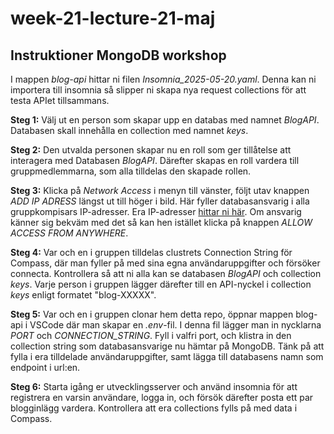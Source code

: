 # week-21-lecture-21-maj

## Instruktioner MongoDB workshop

I mappen *blog-api* hittar ni filen *Insomnia_2025-05-20.yaml*. Denna kan ni importera till insomnia så slipper ni skapa nya request collections för att testa APIet tillsammans.

**Steg 1:** 
Välj ut en person som skapar upp en databas med namnet *BlogAPI*. Databasen skall innehålla en collection med namnet *keys*.

**Steg 2:**
Den utvalda personen skapar nu en roll som ger tillåtelse att interagera med Databasen *BlogAPI*. Därefter skapas en roll vardera till gruppmedlemmarna, som alla tilldelas den skapade rollen.

**Steg 3:**
Klicka på *Network Access* i menyn till vänster, följt utav knappen *ADD IP ADRESS* längst ut till höger i bild. Här fyller databasansvarig i alla gruppkompisars IP-adresser. Era IP-adresser [hittar ni här](https://whatismyipaddress.com/). Om ansvarig känner sig bekväm med det så kan hen istället klicka på knappen *ALLOW ACCESS FROM ANYWHERE*.

**Steg 4:**
Var och en i gruppen tilldelas clustrets Connection String för Compass, där man fyller på med sina egna användaruppgifter och försöker connecta. Kontrollera så att ni alla kan se databasen *BlogAPI* och collection *keys*. Varje person i gruppen lägger därefter till en API-nyckel i collection *keys* enligt formatet "blog-XXXXX".

**Steg 5:**
Var och en i gruppen clonar hem detta repo, öppnar mappen blog-api i VSCode där man skapar en *.env*-fil. I denna fil lägger man in nycklarna *PORT* och *CONNECTION_STRING*. Fyll i valfri port, och klistra in den collection string som databasansvarige nu hämtar på MongoDB. Tänk på att fylla i era tilldelade användaruppgifter, samt lägga till databasens namn som endpoint i url:en.

**Steg 6:**
Starta igång er utvecklingsserver och använd insomnia för att registrera en varsin användare, logga in, och försök därefter posta ett par blogginlägg vardera. Kontrollera att era collections fylls på med data i Compass.
